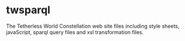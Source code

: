 # twsparql

The Tetherless World Constellation web site files including style sheets, javaScript, sparql query files and xsl transformation files.

